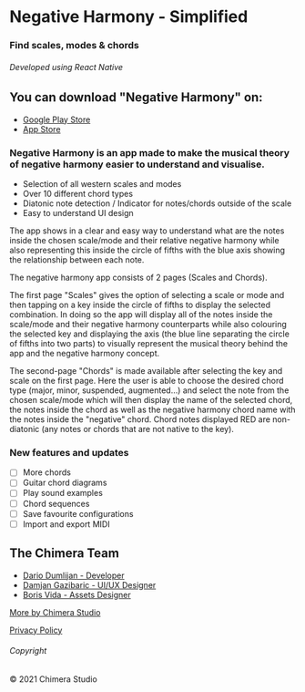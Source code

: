 # Negative Harmony - Simplified

### Find scales, modes & chords

###### Developed using React Native

## You can download "Negative Harmony" on:

-   [Google Play Store](https://play.google.com/store/apps/details?id=com.chimerastudio.negativeharmony)
-   [App Store](https://apps.apple.com/us/app/negative-harmony-simplified/id1561674380)

### Negative Harmony is an app made to make the musical theory of negative harmony easier to understand and visualise.

-   Selection of all western scales and modes
-   Over 10 different chord types
-   Diatonic note detection / Indicator for notes/chords outside of the scale
-   Easy to understand UI design

The app shows in a clear and easy way to understand what are the notes inside the chosen scale/mode and their relative negative harmony while also representing this inside the circle of fifths with the blue axis showing the relationship between each note.

The negative harmony app consists of 2 pages (Scales and Chords).

The first page "Scales" gives the option of selecting a scale or mode and then tapping on a key inside the circle of fifths to display the selected combination. In doing so the app will display all of the notes inside the scale/mode and their negative harmony counterparts while also colouring the selected key and displaying the axis (the blue line separating the circle of fifths into two parts) to visually represent the musical theory behind the app and the negative harmony concept.

The second-page "Chords" is made available after selecting the key and scale on the first page. Here the user is able to choose the desired chord type (major, minor, suspended, augmented...) and select the note from the chosen scale/mode which will then display the name of the selected chord, the notes inside the chord as well as the negative harmony chord name with the notes inside the "negative" chord. Chord notes displayed RED are non-diatonic (any notes or chords that are not native to the key).

### New features and updates

-   [ ] More chords
-   [ ] Guitar chord diagrams
-   [ ] Play sound examples
-   [ ] Chord sequences
-   [ ] Save favourite configurations
-   [ ] Import and export MIDI

## The Chimera Team

-   [Dario Dumlijan - Developer](https://linktr.ee/DarioDumlijan)
-   [Damjan Gazibaric - UI/UX Designer](https://behance.net/gazdadesigns)
-   [Boris Vida - Assets Designer](https://behance.net/lemondesignuk)

[More by Chimera Studio](https://linktr.ee/chimerastudiotm)

[Privacy Policy](https://sites.google.com/view/chimerastudio/home)

###### Copyright

© 2021 Chimera Studio
